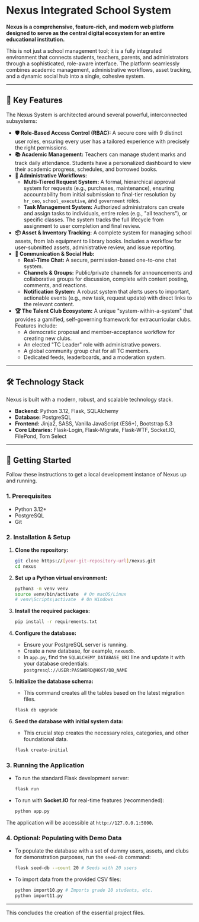 # Nexus Integrated School System

**Nexus is a comprehensive, feature-rich, and modern web platform designed to serve as the central digital ecosystem for an entire educational institution.**

This is not just a school management tool; it is a fully integrated environment that connects students, teachers, parents, and administrators through a sophisticated, role-aware interface. The platform seamlessly combines academic management, administrative workflows, asset tracking, and a dynamic social hub into a single, cohesive system.

---

## 🌟 Key Features

The Nexus System is architected around several powerful, interconnected subsystems:

*   **🛡️ Role-Based Access Control (RBAC):** A secure core with 9 distinct user roles, ensuring every user has a tailored experience with precisely the right permissions.
*   **📚 Academic Management:** Teachers can manage student marks and track daily attendance. Students have a personalized dashboard to view their academic progress, schedules, and borrowed books.
*   **🏢 Administrative Workflows:**
    *   **Multi-Tiered Request System:** A formal, hierarchical approval system for requests (e.g., purchases, maintenance), ensuring accountability from initial submission to final-tier resolution by `hr_ceo`, `school_executive`, and `government` roles.
    *   **Task Management System:** Authorized administrators can create and assign tasks to individuals, entire roles (e.g., "all teachers"), or specific classes. The system tracks the full lifecycle from assignment to user completion and final review.
*   **📦 Asset & Inventory Tracking:** A complete system for managing school assets, from lab equipment to library books. Includes a workflow for user-submitted assets, administrative review, and issue reporting.
*   **💬 Communication & Social Hub:**
    *   **Real-Time Chat:** A secure, permission-based one-to-one chat system.
    *   **Channels & Groups:** Public/private channels for announcements and collaborative groups for discussion, complete with content posting, comments, and reactions.
    *   **Notification System:** A robust system that alerts users to important, actionable events (e.g., new task, request update) with direct links to the relevant content.
*   **🏆 The Talent Club Ecosystem:** A unique "system-within-a-system" that provides a gamified, self-governing framework for extracurricular clubs. Features include:
    *   A democratic proposal and member-acceptance workflow for creating new clubs.
    *   An elected "TC Leader" role with administrative powers.
    *   A global community group chat for all TC members.
    *   Dedicated feeds, leaderboards, and a moderation system.

---

## 🛠️ Technology Stack

Nexus is built with a modern, robust, and scalable technology stack.

*   **Backend:** Python 3.12, Flask, SQLAlchemy
*   **Database:** PostgreSQL
*   **Frontend:** Jinja2, SASS, Vanilla JavaScript (ES6+), Bootstrap 5.3
*   **Core Libraries:** Flask-Login, Flask-Migrate, Flask-WTF, Socket.IO, FilePond, Tom Select

---

## 🚀 Getting Started

Follow these instructions to get a local development instance of Nexus up and running.

### 1. Prerequisites

*   Python 3.12+
*   PostgreSQL
*   Git

### 2. Installation & Setup

1.  **Clone the repository:**
    ```bash
    git clone https://[your-git-repository-url]/nexus.git
    cd nexus
    ```

2.  **Set up a Python virtual environment:**
    ```bash
    python3 -m venv venv
    source venv/bin/activate  # On macOS/Linux
    # venv\Scripts\activate  # On Windows
    ```

3.  **Install the required packages:**
    ```bash
    pip install -r requirements.txt
    ```

4.  **Configure the database:**
    *   Ensure your PostgreSQL server is running.
    *   Create a new database, for example, `nexusdb`.
    *   In `app.py`, find the `SQLALCHEMY_DATABASE_URI` line and update it with your database credentials:
        `postgresql://USER:PASSWORD@HOST/DB_NAME`

5.  **Initialize the database schema:**
    *   This command creates all the tables based on the latest migration files.
    ```bash
    flask db upgrade
    ```

6.  **Seed the database with initial system data:**
    *   This crucial step creates the necessary roles, categories, and other foundational data.
    ```bash
    flask create-initial
    ```

### 3. Running the Application

*   To run the standard Flask development server:
    ```bash
    flask run
    ```
*   To run with **Socket.IO** for real-time features (recommended):
    ```bash
    python app.py
    ```

The application will be accessible at `http://127.0.0.1:5000`.

### 4. Optional: Populating with Demo Data

*   To populate the database with a set of dummy users, assets, and clubs for demonstration purposes, run the `seed-db` command:
    ```bash
    flask seed-db --count 20 # Seeds with 20 users
    ```
*   To import data from the provided CSV files:
    ```bash
    python import10.py # Imports grade 10 students, etc.
    python import11.py
    ```

---
This concludes the creation of the essential project files.